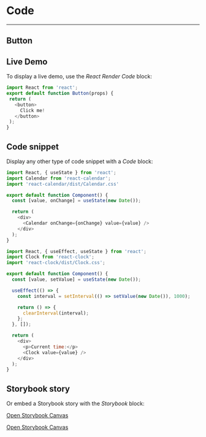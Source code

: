 
# Code

---

## Button

## Live Demo

To display a live demo, use the *React Render Code* block:

```javascript  
import React from 'react';
export default function Button(props) {
 return (
   <button>
     Click me!
   </button>
 );
}  
```

## Code snippet

Display any other type of code snippet with a *Code* block:

```javascript  
import React, { useState } from 'react';
import Calendar from 'react-calendar';
import 'react-calendar/dist/Calendar.css'

export default function Component() {
  const [value, onChange] = useState(new Date());

  return (
    <div>
      <Calendar onChange={onChange} value={value} />
    </div>
  );
}  
```

```javascript  
import React, { useEffect, useState } from 'react';
import Clock from 'react-clock';
import 'react-clock/dist/Clock.css';

export default function Component() {
  const [value, setValue] = useState(new Date());

  useEffect(() => {
    const interval = setInterval(() => setValue(new Date()), 1000);

    return () => {
      clearInterval(interval);
    };
  }, []);

  return (
    <div>
      <p>Current time:</p>
      <Clock value={value} />
    </div>
  );
}  
```

## Storybook story

Or embed a Storybook story with the *Storybook* block:

  
[Open Storybook Canvas](https://6195b518b76f57003aa69b4c-ynczzfqqyq.chromatic.com/iframe.html?addons=0&stories=0&panel=false&nav=false&id=navigation-navigation--right-click-links&full=1&viewMode=story)  


  
[Open Storybook Canvas](https://6195b518b76f57003aa69b4c-ynczzfqqyq.chromatic.com?addons=1&stories=0&panel=true&nav=false&path=%2Fstory%2Fsurfaces-modals--default)  
